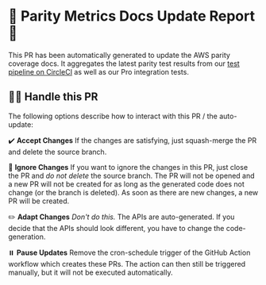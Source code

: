 # 📖 Parity Metrics Docs Update Report 📖
This PR has been automatically generated to update the AWS parity coverage docs.
It aggregates the latest parity test results from our [test pipeline on CircleCI](https://app.circleci.com/pipelines/github/localstack/localstack/) as well as our Pro integration tests.

## 👷🏽 Handle this PR
The following options describe how to interact with this PR / the auto-update:

✔️ **Accept Changes**
If the changes are satisfying, just squash-merge the PR and delete the source branch.

🚫 **Ignore Changes**
If you want to ignore the changes in this PR, just close the PR and *do not delete* the source branch. The PR will not be opened and a new PR will not be created for as long as the generated code does not change (or the branch is deleted). As soon as there are new changes, a new PR will be created.

✏️ **Adapt Changes**
*Don't do this.* The APIs are auto-generated. If you decide that the APIs should look different, you have to change the code-generation.

⏸️ **Pause Updates**
Remove the cron-schedule trigger of the GitHub Action workflow which creates these PRs. The action can then still be triggered manually, but it will not be executed automatically.
